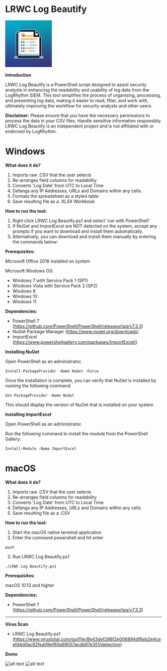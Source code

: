 # LRWC Log Beautify

<img src="https://github.com/Cyb3rN8TE/LRWC-Log-Beautify/blob/Dev/Images/Logo.png" alt="LRWC Log Beautify Logo" width="150" height="150">

**Introduction**

LRWC Log Beautify is a PowerShell script designed to assist security analysts in enhancing the readability and usability of log data from the LogRhythm SIEM. This tool simplifies the process of organising, processing, and presenting log data, making it easier to read, filter, and work with, ultimately improving the workflow for security analysts and other users.

**Disclaimer:** Please ensure that you have the necessary permissions to process the data in your CSV files. Handle sensitive information responsibly. LRWC Log Beautify is an independent project and is not affiliated with or endorsed by LogRhythm.

# Windows

**What does it do?**
1) Imports raw .CSV that the user selects
2) Re-arranges field columns for readability
3) Converts 'Log Date' from UTC to Local Time
4) Defangs any IP Addresses, URLs and Domains within any cells.
5) Formats the spreadsheet as a styled table
6) Save resulting file as a .XLSX Workbook

**How to run the tool:**
1) Right click LRWC Log Beautify.ps1 and select 'run with PowerShell'
2) If NuGet and ImportExcel are NOT detected on the system, accept any prompts if you want to download and install them automatically. 
3) Alternatively, you can download and install them manually by entering the commands below:

**Prerequisites:**

Microsoft Office 2016 installed on system

Microsoft Windows OS:
- Windows 7 with Service Pack 1 (SP1)
- Windows Vista with Service Pack 2 (SP2)
- Windows 8
- Windows 10
- Windows 11

**Dependencies:**
- PowerShell 7 (https://github.com/PowerShell/PowerShell/releases/tag/v7.3.3)
- NuGet Package Manager (https://www.nuget.org/downloads)
- ImportExcel (https://www.powershellgallery.com/packages/ImportExcel/)

**Installing NuGet**

Open PowerShell as an administrator.
```
Install-PackageProvider -Name NuGet -Force
```
Once the installation is complete, you can verify that NuGet is installed by running the following command:
```
Get-PackageProvider -Name NuGet
```
This should display the version of NuGet that is installed on your system.

**Installing ImportExcel**

Open PowerShell as an administrator.

Run the following command to install the module from the PowerShell Gallery:
```
Install-Module -Name ImportExcel
```

# macOS

**What does it do?**
1) Imports raw .CSV that the user selects
2) Re-arranges field columns for readability
3) Converts 'Log Date' from UTC to Local Time
4) Defangs any IP Addresses, URLs and Domains within any cells.
5) Save resulting file as a .CSV

**How to run the tool:**
1) Start the macOS native terminal application
2) Enter the command powershell and hit enter

```
pwsh
```

3) Run LRWC Log Beautify.ps1

```
./LRWC Log Beautify.ps1
```

**Prerequisites:**

macOS 10.13 and higher

**Dependencies:**
- PowerShell 7 (https://github.com/PowerShell/PowerShell/releases/tag/v7.3.3)

* * *

**Virus Scan**

- LRWC Log Beautify.ps1 (https://www.virustotal.com/gui/file/8e43def286f2e006894df6eb2e4ceefd4d0ac82fea09ef80a69057acdb97e351/detection)

**Demo**

![alt text](Demo/Demo1.gif)
![alt text](Demo/Demo2.gif)
